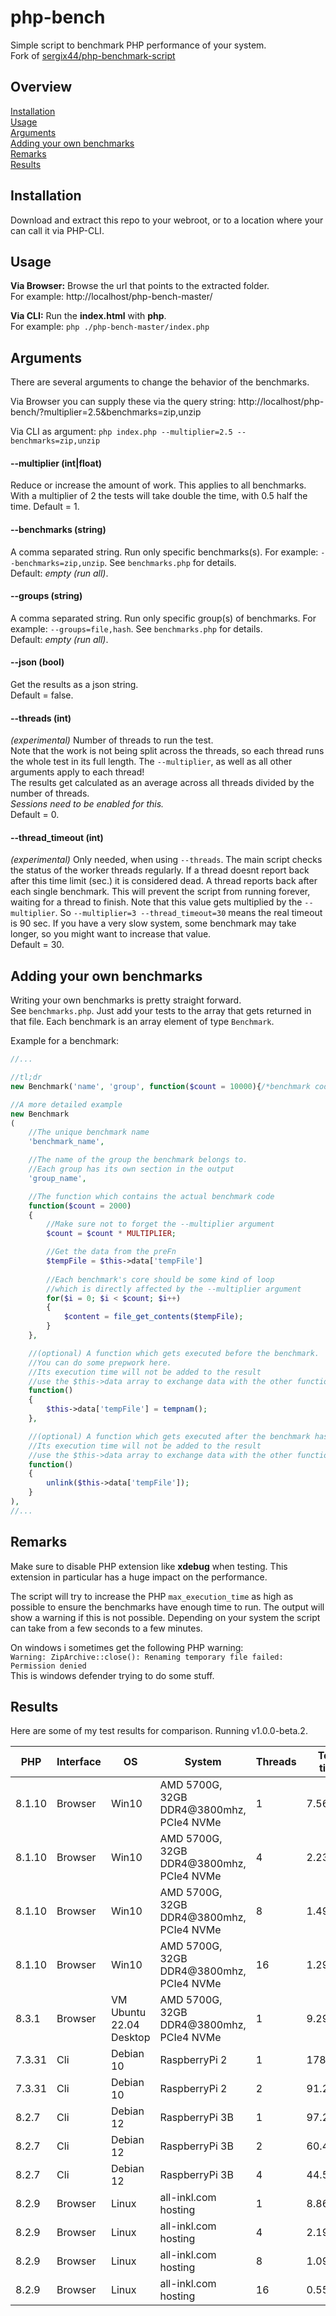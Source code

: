 # php-bench
Simple script to benchmark PHP performance of your system.  
Fork of [sergix44/php-benchmark-script](https://github.com/sergix44/php-benchmark-script)

## Overview
[Installation](#installation)  
[Usage](#usage)  
[Arguments](#arguments)  
[Adding your own benchmarks](#adding-your-own-benchmarks)  
[Remarks](#remarks)  
[Results](#results)

## Installation
Download and extract this repo to your webroot, or to a location where your can call it via PHP-CLI.

## Usage 
**Via Browser:** Browse the url that points to the extracted folder.  
For example: http://localhost/php-bench-master/

**Via CLI:** Run the **index.html** with **php**.  
For example: `php ./php-bench-master/index.php`

## Arguments
There are several arguments to change the behavior of the benchmarks.

Via Browser you can supply these via the query string: http://localhost/php-bench/?multiplier=2.5&benchmarks=zip,unzip

Via CLI as argument: `php index.php --multiplier=2.5 --benchmarks=zip,unzip`

#### --multiplier (int|float)  
Reduce or increase the amount of work. This applies to all benchmarks. With a multiplier of 2 the tests will take double the time, with 0.5 half the time.
Default = 1.

#### --benchmarks (string)  
A comma separated string. Run only specific benchmarks(s). For example: `--benchmarks=zip,unzip`. See `benchmarks.php` for details.  
Default: *empty (run all)*.

#### --groups (string)  
A comma separated string. Run only specific group(s) of benchmarks. For example: `--groups=file,hash`. See `benchmarks.php` for details.  
Default: *empty (run all)*.

#### --json (bool)
Get the results as a json string.  
Default = false.

#### --threads (int)  
*(experimental)* Number of threads to run the test.  
Note that the work is not being split across the threads, so each thread runs the whole test in its full length. The `--multiplier`, as well as all other arguments apply to each thread!  
The results get calculated as an average across all threads divided by the number of threads.  
*Sessions need to be enabled for this.*  
Default = 0.

#### --thread_timeout (int)
*(experimental)* Only needed, when using `--threads`. The main script checks the status of the worker threads regularly. If a thread doesnt report back after this time limit (sec.) it is considered dead. A thread reports back after each single benchmark. This will prevent the script from running forever, waiting for a thread to finish. Note that this value gets multiplied by the `--multiplier`. So `--multiplier=3 --thread_timeout=30` means the real timeout is 90 sec. If you have a very slow system, some benchmark may take longer, so you might want to increase that value.  
Default = 30.

## Adding your own benchmarks
Writing your own benchmarks is pretty straight forward.  
See `benchmarks.php`. Just add your tests to the array that gets returned in that file. Each benchmark is an array element of type `Benchmark`.

Example for a benchmark:  
```php
//...

//tl;dr
new Benchmark('name', 'group', function($count = 10000){/*benchmark code here...*/}),

//A more detailed example
new Benchmark
(
    //The unique benchmark name
    'benchmark_name',

    //The name of the group the benchmark belongs to.
    //Each group has its own section in the output
    'group_name',

    //The function which contains the actual benchmark code
    function($count = 2000)
    {
        //Make sure not to forget the --multiplier argument
        $count = $count * MULTIPLIER;

        //Get the data from the preFn
        $tempFile = $this->data['tempFile']
        
        //Each benchmark's core should be some kind of loop 
        //which is directly affected by the --multiplier argument
        for($i = 0; $i < $count; $i++)
        {
            $content = file_get_contents($tempFile);
        }
    },

    //(optional) A function which gets executed before the benchmark.
    //You can do some prepwork here.
    //Its execution time will not be added to the result
    //use the $this->data array to exchange data with the other functions
    function()
    {
        $this->data['tempFile'] = tempnam();
    },

    //(optional) A function which gets executed after the benchmark has finished.
    //Its execution time will not be added to the result
    //use the $this->data array to exchange data with the other functions
    function()
    {
        unlink($this->data['tempFile']);
    }
),
//...
```

## Remarks
Make sure to disable PHP extension like **xdebug** when testing. This extension in particular has a huge impact on the performance.

The script will try to increase the PHP `max_execution_time` as high as possible to ensure the benchmarks have enough time to run. The output will show a warning if this is not possible. Depending on your system the script can take from a few seconds to a few minutes.

On windows i sometimes get the following PHP warning:  
`Warning: ZipArchive::close(): Renaming temporary file failed: Permission denied`  
This is windows defender trying to do some stuff.


## Results
Here are some of my test results for comparison. Running v1.0.0-beta.2.

|PHP|Interface|OS|System|Threads|Total time|
|-|-|-|-|-|-|
|8.1.10|Browser|Win10|AMD 5700G, 32GB DDR4@3800mhz, PCIe4 NVMe|1|7.564s|
|8.1.10|Browser|Win10|AMD 5700G, 32GB DDR4@3800mhz, PCIe4 NVMe|4|2.235s|
|8.1.10|Browser|Win10|AMD 5700G, 32GB DDR4@3800mhz, PCIe4 NVMe|8|1.497s|
|8.1.10|Browser|Win10|AMD 5700G, 32GB DDR4@3800mhz, PCIe4 NVMe|16|1.294s|
|8.3.1|Browser|VM Ubuntu 22.04 Desktop|AMD 5700G, 32GB DDR4@3800mhz, PCIe4 NVMe|1|9.290s|
|7.3.31|Cli|Debian 10|RaspberryPi 2|1|178.268s|
|7.3.31|Cli|Debian 10|RaspberryPi 2|2|91.261s|
|8.2.7|Cli|Debian 12|RaspberryPi 3B|1|97.265s|
|8.2.7|Cli|Debian 12|RaspberryPi 3B|2|60.460s|
|8.2.7|Cli|Debian 12|RaspberryPi 3B|4|44.516s|
|8.2.9|Browser|Linux|all-inkl.com hosting|1|8.867s|
|8.2.9|Browser|Linux|all-inkl.com hosting|4|2.195s|
|8.2.9|Browser|Linux|all-inkl.com hosting|8|1.096s|
|8.2.9|Browser|Linux|all-inkl.com hosting|16|0.551s|


